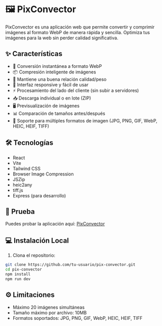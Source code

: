 # 🖼️ PixConvector

PixConvector es una aplicación web que permite convertir y comprimir imágenes al formato WebP de manera rápida y sencilla. Optimiza tus imágenes para la web sin perder calidad significativa.

## ✨ Características

- 🔄 Conversión instantánea a formato WebP
- 📦 Compresión inteligente de imágenes
- 🎯 Mantiene una buena relación calidad/peso
- 📱 Interfaz responsive y fácil de usar
- ⚡ Procesamiento del lado del cliente (sin subir a servidores)
- 📥 Descarga individual o en lote (ZIP)
- 🖥️ Previsualización de imágenes
- 📊 Comparación de tamaños antes/después
- 🔀 Soporte para múltiples formatos de imagen (JPG, PNG, GIF, WebP, HEIC, HEIF, TIFF)

## 🛠️ Tecnologías

- React
- Vite
- Tailwind CSS
- Browser Image Compression
- JSZip
- heic2any
- tiff.js
- Express (para desarrollo)

## 🚀 Prueba

Puedes probar la aplicación aquí: [PixConvector](https://pix-convector.vercel.app)

## 💻 Instalación Local

1. Clona el repositorio:
```bash
git clone https://github.com/tu-usuario/pix-convector.git
cd pix-convector
npm install
npm run dev
```

## ⚙️ Limitaciones

- Máximo 20 imágenes simultáneas
- Tamaño máximo por archivo: 10MB
- Formatos soportados: JPG, PNG, GIF, WebP, HEIC, HEIF, TIFF
